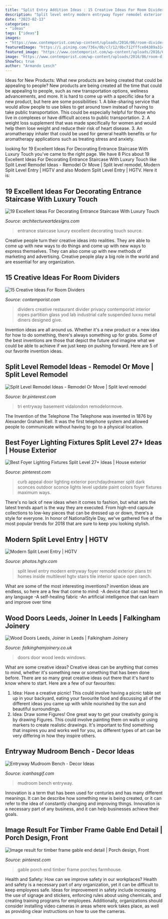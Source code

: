 ```yaml
---
title: "Split Entry Addition Ideas : 15 Creative Ideas For Room Dividers"
description: "Split level entry modern entryway foyer remodel exterior plans tri homes inside multilevel hgtv stairs tile interior space open ranch"
date: "2023-02-13"
categories:
- "ideas"
tags: ["ideas"]
images:
- "https://www.contemporist.com/wp-content/uploads/2016/06/room-dividers_110616_12-800x1667.jpg"
featuredImage: "https://i.pinimg.com/736x/0b/c7/12/0bc712fffce04389a314d75139407886.jpg"
featured_image: "https://www.contemporist.com/wp-content/uploads/2016/06/room-dividers_110616_12-800x1667.jpg"
image: "https://www.contemporist.com/wp-content/uploads/2016/06/room-dividers_110616_12-800x1667.jpg"
ShowToc: true
author: "Armando Lesch"
---
```



Ideas for New Products: What new products are being created that could be appealing to people?
New products are being created all the time that could be appealing to people, such as new transportation options, wellness advancements, and more. It is hard to come up with a specific idea for a new product, but here are some possibilities: 1. A bike-sharing service that would allow people to use bikes to get around town instead of having to take public transportation. This could be especially helpful for those who live in complexes or have difficult access to public transportation. 2. A weight loss supplement that was made specifically for women and would help them lose weight and reduce their risk of heart disease. 3. An aromatherapy inhaler that could be used for general health benefits or for aromatherapy applications such as treating stress and anxiety. 
	

		
looking for 19 Excellent Ideas For Decorating Entrance Staircase With Luxury Touch you've came to the right page. We have 8 Pics about 19 Excellent Ideas For Decorating Entrance Staircase With Luxury Touch like Split Level Remodel Ideas - Remodel Or Move | Split level remodel, Modern Split Level Entry | HGTV and also Modern Split Level Entry | HGTV. Here it is:
		
    
## 19 Excellent Ideas For Decorating Entrance Staircase With Luxury Touch

<img loading=lazy src="https://www.architectureartdesigns.com/wp-content/uploads/2016/12/14-2.jpg" onerror="this.onerror=null;this.src='https://tse3.mm.bing.net/th?id=OIP.0Hn7bZbAvyHpdapuhmWy2wHaIz&amp;pid=15.1';" alt="19 Excellent Ideas For Decorating Entrance Staircase With Luxury Touch">

_Source: architectureartdesigns.com_

>entrance staircase luxury excellent decorating touch source. 

	

Creative people turn their creative ideas into realities. They are able to come up with new ways to do things and come up with new ways to express themselves. They can also come up with new methods of marketing and advertising. Creative people play a big role in the world and are essential for any organization.

    
## 15 Creative Ideas For Room Dividers

<img loading=lazy src="https://www.contemporist.com/wp-content/uploads/2016/06/room-dividers_110616_12-800x1667.jpg" onerror="this.onerror=null;this.src='https://tse1.mm.bing.net/th?id=OIP.0o31N5SneNWu1cCZ-da6dgHaPb&amp;pid=15.1';" alt="15 Creative Ideas For Room Dividers">

_Source: contemporist.com_

>dividers creative restaurant divider privacy contemporist interior ropes partition glass yod lab industrial cafe suspended luxxu metal diners designed give. 

	

Invention ideas are all around us. Whether it's a new product or a new idea for how to do something, there's always something up for grabs. Some of the best inventions are those that depict the future and imagine what we could be able to achieve if we just keep on pushing forward. Here are 5 of our favorite invention ideas.

    
## Split Level Remodel Ideas - Remodel Or Move | Split Level Remodel

<img loading=lazy src="https://i.pinimg.com/736x/0b/c7/12/0bc712fffce04389a314d75139407886.jpg" onerror="this.onerror=null;this.src='https://tse4.mm.bing.net/th?id=OIP.0O8Cmh8EmUN3HuK_24gp3wHaLH&amp;pid=15.1';" alt="Split Level Remodel Ideas - Remodel Or Move | Split level remodel">

_Source: br.pinterest.com_

>tri entryway basement vidalondon remodelormove. 

	

The Invention of the Telephone
The Telephone was invented in 1876 by Alexander Graham Bell. It was the first telephone system and allowed people to communicate without having to go to a physical location.

    
## Best Foyer Lighting Fixtures Split Level 27+ Ideas | House Exterior

<img loading=lazy src="https://i.pinimg.com/736x/5c/a7/fe/5ca7fed751e6c8e916d4ceb416fe8437.jpg" onerror="this.onerror=null;this.src='https://tse4.mm.bing.net/th?id=OIP.8p6qCqcWsfmXa3WC7XT2mAAAAA&amp;pid=15.1';" alt="Best Foyer Lighting Fixtures Split Level 27+ Ideas | House exterior">

_Source: pinterest.com_

>curb appeal door lighting exterior porchdaydreamer split dark sconces outdoor sconce lights level update paint colors foyer fixtures maximum ways. 

	

There's no lack of new ideas when it comes to fashion, but what sets the latest trends apart is the way they are executed. From high-end capsule collections to low-key pieces that can be dressed up or down, there's a style for everyone. In honor of NationalStyle Day, we've gathered five of the most popular trends for 2018 that are sure to keep you looking stylish.

    
## Modern Split Level Entry | HGTV

<img loading=lazy src="https://hgtvhome.sndimg.com/content/dam/images/hgtv/fullset/2015/2/3/0/Sawhorse-Design-Build_1960-Modern-Seduction_Split-Level-Entry.jpg.rend.hgtvcom.616.822.suffix/1422997816842.jpeg" onerror="this.onerror=null;this.src='https://tse2.mm.bing.net/th?id=OIP.hGiAKVqBWH_lL7uy4WIyFAHaJ4&amp;pid=15.1';" alt="Modern Split Level Entry | HGTV">

_Source: photos.hgtv.com_

>split level entry modern entryway foyer remodel exterior plans tri homes inside multilevel hgtv stairs tile interior space open ranch. 

	

What are some of the most interesting inventions?
invention ideas are endless, so here are a few that come to mind: 
-A device that can read text in any language 
-A self-healing fabric 
-An artificial intelligence that can learn and improve over time

    
## Wood Doors Leeds, Joiner In Leeds | Falkingham Joinery

<img loading=lazy src="https://falkinghamjoinery.co.uk/wp-content/uploads/2020/08/front-door-8-1.jpg" onerror="this.onerror=null;this.src='https://tse1.mm.bing.net/th?id=OIP.yxbO4PITwHVTDaBwwZRG3gHaJ4&amp;pid=15.1';" alt="Wood Doors Leeds, Joiner in Leeds | Falkingham Joinery">

_Source: falkinghamjoinery.co.uk_

>doors door wood leeds windows. 

	

What are some creative ideas?
Creative ideas can be anything that comes to mind, whether it's something new or something that has been done before. There are so many great creative ideas out there that it's hard to know where to start. Here are a few of our favourites: 
1. Idea: Have a creative picnic! This could involve having a picnic table set up in your backyard, eating your favourite food and discussing all of the different ideas you came up with while nourished by the sun and beautiful surroundings. 
2. Idea: Draw some Figures! One great way to get your creativity going is by drawing Figures. This could involve painting them on walls or using markers to create realistic drawings. It's important to find something that inspires you and works well for you, as different types of art can be very differing in how they inspire others. 

    
## Entryway Mudroom Bench - Decor Ideas

<img loading=lazy src="https://www.icanhasgif.com/wp-content/uploads/2015/01/Entryway-Mudroom-Bench.jpg" onerror="this.onerror=null;this.src='https://tse2.mm.bing.net/th?id=OIP.QVtr5ZT86R5ZZBoUYsva4AHaLE&amp;pid=15.1';" alt="Entryway Mudroom Bench - Decor Ideas">

_Source: icanhasgif.com_

>mudroom bench entryway. 

	

Innovation is a term that has been used for centuries and has many different meanings. It can be describe how something new is being created, or it can refer to the idea of constantly changing and improving things. Innovation is a necessary part of any business, and it can help businesses achieve their goals.

    
## Image Result For Timber Frame Gable End Detail | Porch Design, Front

<img loading=lazy src="https://i.pinimg.com/736x/85/b7/bb/85b7bb2cc9a2e2f93d29df0d334b254b.jpg" onerror="this.onerror=null;this.src='https://tse1.mm.bing.net/th?id=OIP.Fza1-OcOwR5bodRZUH0hyQHaJ4&amp;pid=15.1';" alt="Image result for timber frame gable end detail | Porch design, Front">

_Source: pinterest.com_

>gable porch end timber frame porches farmhouse. 

	

Health and Safety: How can we improve safety in our workplaces?
Health and safety is a necessary part of any organization, yet it can be difficult to keep employees safe. Ideas for improvement in safety include increasing the use of signage and stickers, enforcing rules about using chemicals, and creating training programs for employees. Additionally, organizations should consider installing video cameras in areas where work takes place, as well as providing clear instructions on how to use the cameras.

